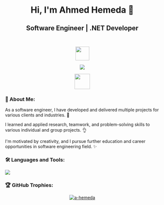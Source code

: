 <h1 align="center">Hi, I'm Ahmed Hemeda 👋</h1>
<h2 align="center">Software Engineer | .NET Developer</h2> <br>
  <p align="center"> <img src="https://komarev.com/ghpvc/?username=a-hemeda&label=Profile+Views&color=800000&style=flat" height="45"/> </p>
  <p align="center"> <a href="https://www.google.com.eg/search?q=ahmed+hemeda">
  <img src="https://readme-typing-svg.herokuapp.com/?lines=See%20my%20LinkedIn%20posts%20🔆;Follow%20to%20get%20updates%20👌;Watch%20my%20Repositories%20✨&font=Bold%20Code&center=true&height=30&color=00AA88&pause=1555&vCenter=true&size=20"></a> </p>
  <p align="center"> <a href="https://www.linkedin.com/in/a-hemeda" target="_blank"><img src="https://img.shields.io/badge/-Useful Materials-005080?style=flat-square&logo=Linkedin&logoColor=white" height="50"></a> </p>
<h3 align="left">💎 About Me:</h3>
  <p align="left">As a software engineer, I have developed and delivered multiple projects for various clients and industries. 🔆</p>
  <p align="left">I learned and applied research, teamwork, and problem-solving skills to various individual and group projects. 👌</p>
  <p align="left">I'm motivated by creativity, and I pursue further education and career opportunities in software engineering field. ✨</p>
<h3 align="left">🛠️ Languages and Tools:</h3>
  <p align="center"> <div align="left"> <img src="https://skillicons.dev/icons?i=cs,dotnet,postman,git,html,css,js,stackoverflow,visualstudio,vscode&perline=10"/> </div> </p>
<h3 align="left">🏆 GitHub Trophies:</h3>
  <p align="center"> <a href="https://github.com/ryo-ma/github-profile-trophy"><img src="https://github-profile-trophy.vercel.app/?username=a-hemeda&theme=algolia" alt="a-hemeda"/></a> </p>
